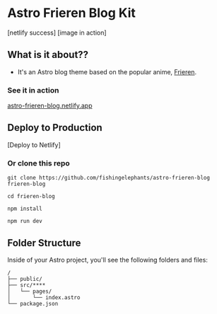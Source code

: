 # Astro Frieren Blog Kit

[netlify success]
[image in action]

## What is it about??

- It's an Astro blog theme based on the popular anime, [Frieren]().

### See it in action

[astro-frieren-blog.netlify.app](https://astro-frieren-blog.netlify.app)

## Deploy to Production

[Deploy to Netlify]

### Or clone this repo

```
git clone https://github.com/fishingelephants/astro-frieren-blog frieren-blog
```

```
cd frieren-blog
```

```
npm install
```

```
npm run dev
```

## Folder Structure

Inside of your Astro project, you'll see the following folders and files:

```text
/
├── public/
├── src/****
│   └── pages/
│       └── index.astro
└── package.json
```
